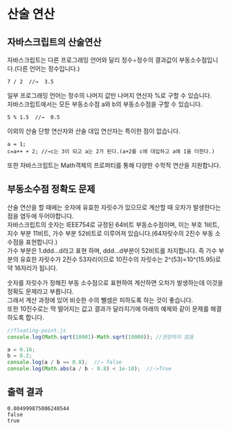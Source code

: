 
# 산술 연산

## 자바스크립트의 산술연산

자바스크립트는 다른 프로그래밍 언어와 달리 정수÷정수의 결과값이 부동소수점입니다.(다른 언어는 정수입니다.)  
```
7 / 2  //→  3.5
```
일부 프로그래밍 언어는 정수의 나머지 값만 나머지 연산자 %로 구할 수 있습니다.  
자바스크립트에서는 모든 부동소수점 a와 b의 부동소수점을 구할 수 있습니다.  
```
5 % 1.5  //→  0.5
```
이외의 산술 단항 연산자와 산술 대입 연산자는 특이한 점이 없습니다.  
```
a = 1;
c=a++ + 2; //→c는 3이 되고 a는 2가 된다.(a+2를 c에 대입하고 a에 1을 더한다.)
```
또한 자바스크립트는 Math객체의 프로퍼티를 통해 다양한 수학적 연산을 지원합니다.  

## 부동소수점 정확도 문제

산술 연산을 할 때에는 숫자에 유효한 자릿수가 있으므로 계산할 때 오차가 발생한다는 점을 염두에 두어야합니다.  
자바스크립트의 숫자는 IEEE754로 규정된 64비트 부동소수점이며, 이는 부호 1비트, 지수 부분 11비트, 가수 부분 52비트로 이루어져 있습니다.(64자릿수의 2진수 부동 소수점을 표현합니다.)  
가수 부분은 1.ddd...d라고 표현 하며, ddd...d부분이 52비트를 차지합니다. 즉 가수 부분의 유효한 자릿수가 2진수 53자리이므로 10진수의 자릿수는 2^(53)=10^(15.95)로 약 16자리가 됩니다.  

숫자를 자릿수가 정해진 부동 소수점으로 표현하여 계산하면 오차가 발생하는데 이것을 정확도 문제라고 부릅니다.  
그래서 계산 과정에 있어 비슷한 수의 뺄셈은 피하도록 하는 것이 좋습니다.  
또한 10진수로는 딱 떨어지는 값고 결과가 달라지기에 아래의 예제와 같이 문제를 해결하도록 합니다.  
```javascript
//floating-point.js
console.log(Math.sqrt(10001)-Math.sqrt(10000)); //권장하지 않음

a = 0.16;
b = 0.2;
console.log(a / b == 0.8);  //→ false
console.log(Math.abs(a / b - 0.8) < 1e-10);  //->True
```

## 출력 결과
```
0.004999875006248544
false
true
```